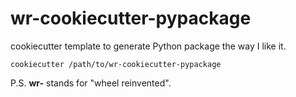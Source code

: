 # wr-cookiecutter-pypackage

cookiecutter template to generate Python package the way I like it.

    cookiecutter /path/to/wr-cookiecutter-pypackage

P.S. **wr-** stands for "wheel reinvented".
